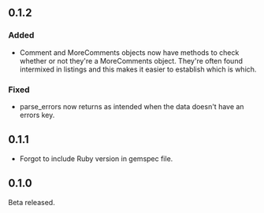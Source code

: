## 0.1.2

### Added

* Comment and MoreComments objects now have methods to check whether or not they're a MoreComments object. They're often found intermixed in listings and this makes it easier to establish which is which.

### Fixed

* parse_errors now returns as intended when the data doesn't have an errors key.

## 0.1.1

* Forgot to include Ruby version in gemspec file.

## 0.1.0

Beta released.
